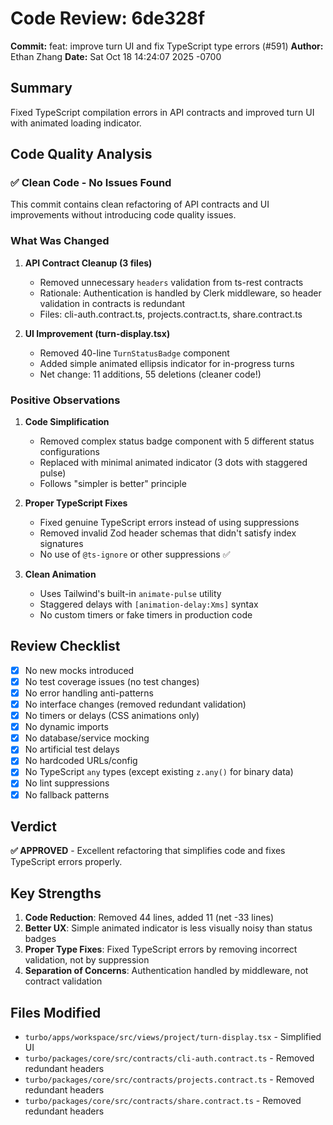 # Code Review: 6de328f

**Commit:** feat: improve turn UI and fix TypeScript type errors (#591)
**Author:** Ethan Zhang
**Date:** Sat Oct 18 14:24:07 2025 -0700

## Summary

Fixed TypeScript compilation errors in API contracts and improved turn UI with animated loading indicator.

## Code Quality Analysis

### ✅ Clean Code - No Issues Found

This commit contains clean refactoring of API contracts and UI improvements without introducing code quality issues.

### What Was Changed

1. **API Contract Cleanup (3 files)**
   - Removed unnecessary `headers` validation from ts-rest contracts
   - Rationale: Authentication is handled by Clerk middleware, so header validation in contracts is redundant
   - Files: cli-auth.contract.ts, projects.contract.ts, share.contract.ts

2. **UI Improvement (turn-display.tsx)**
   - Removed 40-line `TurnStatusBadge` component
   - Added simple animated ellipsis indicator for in-progress turns
   - Net change: 11 additions, 55 deletions (cleaner code!)

### Positive Observations

1. **Code Simplification**
   - Removed complex status badge component with 5 different status configurations
   - Replaced with minimal animated indicator (3 dots with staggered pulse)
   - Follows "simpler is better" principle

2. **Proper TypeScript Fixes**
   - Fixed genuine TypeScript errors instead of using suppressions
   - Removed invalid Zod header schemas that didn't satisfy index signatures
   - No use of `@ts-ignore` or other suppressions ✅

3. **Clean Animation**
   - Uses Tailwind's built-in `animate-pulse` utility
   - Staggered delays with `[animation-delay:Xms]` syntax
   - No custom timers or fake timers in production code

## Review Checklist

- [x] No new mocks introduced
- [x] No test coverage issues (no test changes)
- [x] No error handling anti-patterns
- [x] No interface changes (removed redundant validation)
- [x] No timers or delays (CSS animations only)
- [x] No dynamic imports
- [x] No database/service mocking
- [x] No artificial test delays
- [x] No hardcoded URLs/config
- [x] No TypeScript `any` types (except existing `z.any()` for binary data)
- [x] No lint suppressions
- [x] No fallback patterns

## Verdict

**✅ APPROVED** - Excellent refactoring that simplifies code and fixes TypeScript errors properly.

## Key Strengths

1. **Code Reduction**: Removed 44 lines, added 11 (net -33 lines)
2. **Better UX**: Simple animated indicator is less visually noisy than status badges
3. **Proper Type Fixes**: Fixed TypeScript errors by removing incorrect validation, not by suppression
4. **Separation of Concerns**: Authentication handled by middleware, not contract validation

## Files Modified

- `turbo/apps/workspace/src/views/project/turn-display.tsx` - Simplified UI
- `turbo/packages/core/src/contracts/cli-auth.contract.ts` - Removed redundant headers
- `turbo/packages/core/src/contracts/projects.contract.ts` - Removed redundant headers
- `turbo/packages/core/src/contracts/share.contract.ts` - Removed redundant headers
